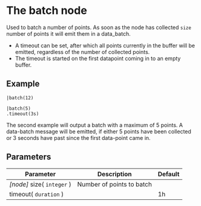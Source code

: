 The batch node
=====================

Used to batch a number of points. 
As soon as the node has collected `size` number of points it will emit them in a data_batch.

* A timeout can be set, after which all points currently in the buffer will be emitted, regardless of the number of collected points.
* The timeout is started on the first datapoint coming in to an empty buffer.

Example
-------
```dfs  
|batch(12)

|batch(5)
.timeout(3s)
```

The second example will output a batch with a maximum of 5 points. 
A data-batch message will be emitted, if either 5 points have been collected 
or 3 seconds have past since the first data-point came in.


Parameters
----------

Parameter     | Description | Default 
--------------|-------------|---------
_[node]_ size( `integer` )| Number of points to batch |
timeout( `duration` )|   | 1h 
 